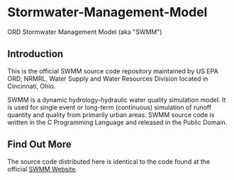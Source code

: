 Stormwater-Management-Model
===========================

ORD Stormwater Management Model (aka "SWMM")

Introduction
------------
This is the official SWMM source code repository maintained by US EPA ORD, NRMRL, Water Supply and Water Resources Division located in Cincinnati, Ohio.

SWMM is a dynamic hydrology-hydraulic water quality simulation model. It is used for single event or long-term (continuous) simulation of runoff quantity and quality from primarily urban areas. SWMM source code is written in the C Programming Language and released in the Public Domain.

Find Out More
-------------
The source code distributed here is identical to the code found at the official [SWMM Website](http://www2.epa.gov/water-research/storm-water-management-model-swmm).
